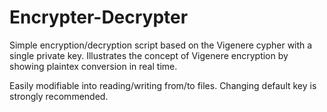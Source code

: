 # Encrypter-Decrypter

Simple encryption/decryption script based on the Vigenere cypher with a single private key. Illustrates the concept of Vigenere encryption by showing plaintex conversion in real time.

Easily modifiable into reading/writing from/to files. Changing default key is strongly recommended.
